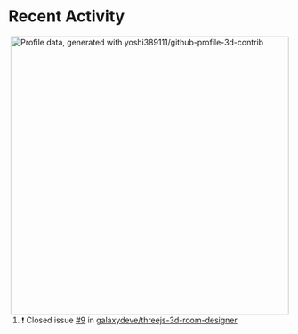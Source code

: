 # Recent Activity

<!-- Summary card -->
<img
  align="right"
  width="500"
  alt="Profile data, generated with yoshi389111/github-profile-3d-contrib"
  src="https://raw.githubusercontent.com/galaxydeve/galaxydeve/master/profile-3d-contrib/profile-gitblock.svg"
/>

<!--START_SECTION:activity-->
1. ❗️ Closed issue [#9](https://github.com/galaxydeve/threejs-3d-room-designer/issues/9) in [galaxydeve/threejs-3d-room-designer](https://github.com/galaxydeve/threejs-3d-room-designer)
<!--END_SECTION:activity-->
